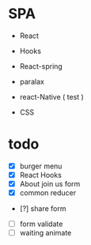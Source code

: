 # SPA
- React
- Hooks
- React-spring
- paralax

- react-Native ( test )

- CSS 

# todo
- [x] burger menu 
- [x] React Hooks 
- [x] About join us form 
- [x] common reducer 
- [?] share form
- [ ] form validate
- [ ] waiting animate 